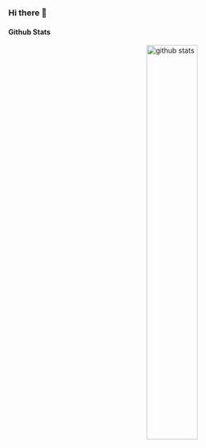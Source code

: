 ### Hi there 👋

#### Github Stats
<img src="https://github-readme-stats.vercel.app/api?username={meyashtiwari}&show_icons=true&theme=gotham" alt="github stats" width="45%" align="right"/>

<!--
**meyashtiwari/meyashtiwari** is a ✨ _special_ ✨ repository because its `README.md` (this file) appears on your GitHub profile.

Here are some ideas to get you started:

- 🔭 I’m currently working on ...
- 🌱 I’m currently learning ...
- 👯 I’m looking to collaborate on ...
- 🤔 I’m looking for help with ...
- 💬 Ask me about ...
- 📫 How to reach me: ...
- 😄 Pronouns: ...
- ⚡ Fun fact: ...
-->
